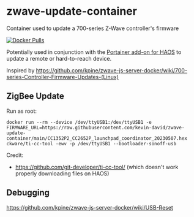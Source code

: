 # zwave-update-container
Container used to update a 700-series Z-Wave controller's firmware

<a href="https://hub.docker.com/repository/docker/kevinpdavid/zwave-update-container/tags"><img alt="Docker Pulls" src="https://img.shields.io/docker/pulls/kevinpdavid/zwave-update-container"></a>


Potentially used in conjunction with the [Portainer add-on for HAOS](https://github.com/alexbelgium/hassio-addons/tree/master/portainer) to update a remote or hard-to-reach device.

Inspired by https://github.com/kpine/zwave-js-server-docker/wiki/700-series-Controller-Firmware-Updates-(Linux)

## ZigBee Update

Run as root:

```
docker run --rm --device /dev/ttyUSB1:/dev/ttyUSB1 -e FIRMWARE_URL=https://raw.githubusercontent.com/kevin-david/zwave-update-container/main/CC1352P2_CC2652P_launchpad_coordinator_20230507.hex ckware/ti-cc-tool -ewv -p /dev/ttyUSB1 --bootloader-sonoff-usb
```

Credit: 
- https://github.com/git-developer/ti-cc-tool/ (which doesn't work properly downloading files on HAOS) 

## Debugging
https://github.com/kpine/zwave-js-server-docker/wiki/USB-Reset
